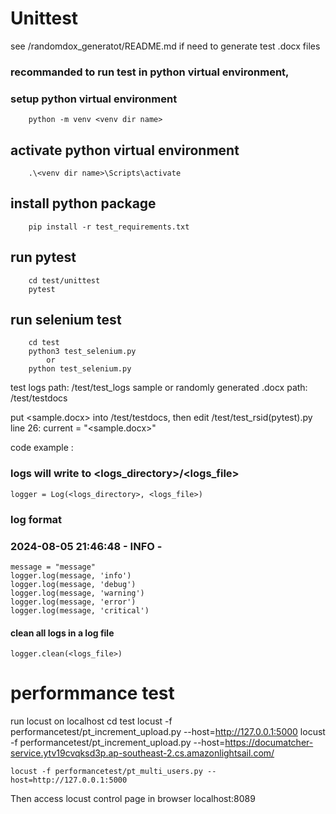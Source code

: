 # Unittest
see /randomdox_generatot/README.md if need to generate test .docx files

### recommanded to run test in python virtual environment, 
### setup python virtual environment
```
    python -m venv <venv dir name>
```
## activate python virtual environment
```
    .\<venv dir name>\Scripts\activate
```
## install python package
```
    pip install -r test_requirements.txt
```
## run pytest
```
    cd test/unittest
    pytest
```
## run selenium test
```
    cd test
    python3 test_selenium.py
        or 
    python test_selenium.py
```
    
test logs path: /test/test_logs
sample or randomly generated .docx path: /test/testdocs

put <sample.docx> into /test/testdocs, then edit /test/test_rsid(pytest).py line 26: 
    current = "<sample.docx>"


code example :
### logs will write to <logs_directory>/<logs_file>
    logger = Log(<logs_directory>, <logs_file>)

### log format
### 2024-08-05 21:46:48 - INFO - <message>
    message = "message"
    logger.log(message, 'info')
    logger.log(message, 'debug')
    logger.log(message, 'warning')
    logger.log(message, 'error')
    logger.log(message, 'critical')

#### clean all logs in a log file
    logger.clean(<logs_file>)

# performmance test
run locust on localhost
    cd test
    locust -f performancetest/pt_increment_upload.py --host=http://127.0.0.1:5000
    locust -f performancetest/pt_increment_upload.py --host=https://documatcher-service.ytv19cvqksd3p.ap-southeast-2.cs.amazonlightsail.com/

    locust -f performancetest/pt_multi_users.py --host=http://127.0.0.1:5000
    
Then access locust control page in browser
    localhost:8089
